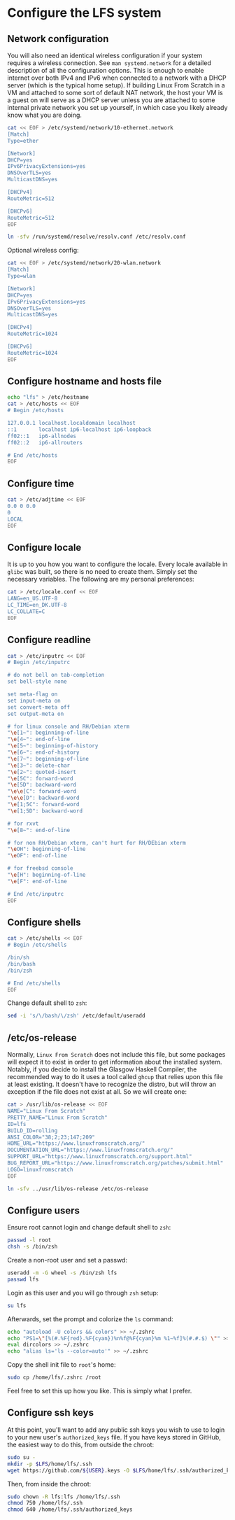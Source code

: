 # Configure the LFS system

## Network configuration

You will also need an identical wireless configuration if your system requires a wireless connection. See `man systemd.network` for a detailed description of all the configuration options. This is enough to enable internet over both IPv4 and IPv6 when connected to a network with a DHCP server (which is the typical home setup). If building Linux From Scratch in a VM and attached to some sort of default NAT network, the host your VM is a guest on will serve as a DHCP server unless you are attached to some internal private network you set up yourself, in which case you likely already know what you are doing.

```sh
cat << EOF > /etc/systemd/network/10-ethernet.network
[Match]
Type=ether

[Network]
DHCP=yes
IPv6PrivacyExtensions=yes
DNSOverTLS=yes
MulticastDNS=yes

[DHCPv4]
RouteMetric=512

[DHCPv6]
RouteMetric=512
EOF

ln -sfv /run/systemd/resolve/resolv.conf /etc/resolv.conf
```

Optional wireless config:

```sh
cat << EOF > /etc/systemd/network/20-wlan.network
[Match]
Type=wlan

[Network]
DHCP=yes
IPv6PrivacyExtensions=yes
DNSOverTLS=yes
MulticastDNS=yes

[DHCPv4]
RouteMetric=1024

[DHCPv6]
RouteMetric=1024
EOF
```

## Configure hostname and hosts file

```sh
echo "lfs" > /etc/hostname
cat > /etc/hosts << EOF
# Begin /etc/hosts

127.0.0.1 localhost.localdomain localhost
::1       localhost ip6-localhost ip6-loopback
ff02::1   ip6-allnodes
ff02::2   ip6-allrouters

# End /etc/hosts
EOF
```

## Configure time

```sh
cat > /etc/adjtime << EOF
0.0 0 0.0
0
LOCAL
EOF
```

## Configure locale

It is up to you how you want to configure the locale. Every locale available in `glibc` was built, so there is no need to create them. Simply set the necessary variables. The following are my personal preferences:

```sh
cat > /etc/locale.conf << EOF
LANG=en_US.UTF-8
LC_TIME=en_DK.UTF-8
LC_COLLATE=C
EOF
```

## Configure readline

```sh
cat > /etc/inputrc << EOF
# Begin /etc/inputrc

# do not bell on tab-completion
set bell-style none

set meta-flag on
set input-meta on
set convert-meta off
set output-meta on

# for linux console and RH/Debian xterm
"\e[1~": beginning-of-line
"\e[4~": end-of-line
"\e[5~": beginning-of-history
"\e[6~": end-of-history
"\e[7~": beginning-of-line
"\e[3~": delete-char
"\e[2~": quoted-insert
"\e[5C": forward-word
"\e[5D": backward-word
"\e\e[C": forward-word
"\e\e[D": backward-word
"\e[1;5C": forward-word
"\e[1;5D": backward-word

# for rxvt
"\e[8~": end-of-line

# for non RH/Debian xterm, can't hurt for RH/DEbian xterm
"\eOH": beginning-of-line
"\eOF": end-of-line

# for freebsd console
"\e[H": beginning-of-line
"\e[F": end-of-line

# End /etc/inputrc
EOF
```

## Configure shells

```sh
cat > /etc/shells << EOF
# Begin /etc/shells

/bin/sh
/bin/bash
/bin/zsh

# End /etc/shells
EOF
```

Change default shell to `zsh`:

```sh
sed -i 's/\/bash/\/zsh' /etc/default/useradd
```

## /etc/os-release

Normally, `Linux From Scratch` does not include this file, but some packages will expect it to exist in order to get information about the installed system. Notably, if you decide to install the Glasgow Haskell Compiler, the recommended way to do it uses a tool called `ghcup` that relies upon this file at least existing. It doesn't have to recognize the distro, but will throw an exception if the file does not exist at all. So we will create one:

```sh
cat > /usr/lib/os-release << EOF
NAME="Linux From Scratch"
PRETTY_NAME="Linux From Scratch"
ID=lfs
BUILD_ID=rolling
ANSI_COLOR="38;2;23;147;209"
HOME_URL="https://www.linuxfromscratch.org/"
DOCUMENTATION_URL="https://www.linuxfromscratch.org/"
SUPPORT_URL="https://www.linuxfromscratch.org/support.html"
BUG_REPORT_URL="https://www.linuxfromscratch.org/patches/submit.html"
LOGO=linuxfromscratch
EOF

ln -sfv ../usr/lib/os-release /etc/os-release
```

## Configure users

Ensure root cannot login and change default shell to `zsh`:

```sh
passwd -l root
chsh -s /bin/zsh
```

Create a non-root user and set a passwd:

```sh
useradd -m -G wheel -s /bin/zsh lfs
passwd lfs
```

Login as this user and you will go through `zsh` setup:

```sh
su lfs
```

Afterwards, set the prompt and colorize the `ls` command:

```sh
echo "autoload -U colors && colors" >> ~/.zshrc
echo "PS1=\"[%(#.%F{red}.%F{cyan})%n%f@%F{cyan}%m %1~%f]%(#.#.$) \"" >> ~/.zshrc
eval dircolors >> ~/.zshrc
echo "alias ls='ls --color=auto'" >> ~/.zshrc
```

Copy the shell init file to `root`'s home:

```sh
sudo cp /home/lfs/.zshrc /root
```

Feel free to set this up how you like. This is simply what I prefer.

## Configure ssh keys

At this point, you'll want to add any public ssh keys you wish to use to login to your new user's `authorized_keys` file. If you have keys stored in GitHub, the easiest way to do this, from outside the chroot:

```sh
sudo su -
mkdir -p $LFS/home/lfs/.ssh
wget https://github.com/${USER}.keys -O $LFS/home/lfs/.ssh/authorized_keys
```

Then, from inside the chroot:

```sh
sudo chown -R lfs:lfs /home/lfs/.ssh
chmod 750 /home/lfs/.ssh
chmod 640 /home/lfs/.ssh/authorized_keys
```
